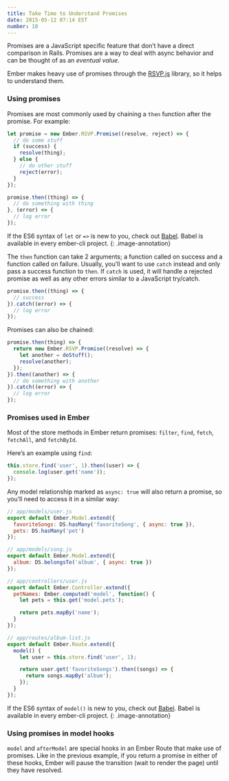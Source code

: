 ```yaml
---
title: Take Time to Understand Promises
date: 2015-05-12 07:14 EST
number: 10
---
```


Promises are a JavaScript specific feature that don’t have a direct comparison in Rails. Promises are a way to deal with async behavior and can be thought of as an _eventual value_.

Ember makes heavy use of promises through the [RSVP.js](https://github.com/tildeio/rsvp.js/) library, so it helps to understand them.

### Using promises
Promises are most commonly used by chaining a `then` function after the promise. For example:

~~~js
let promise = new Ember.RSVP.Promise((resolve, reject) => {
  // do some stuff
  if (success) {
    resolve(thing);
  } else {
    // do other stuff
    reject(error);
  }
});

promise.then((thing) => {
  // do something with thing
}, (error) => {
  // log error
});
~~~

If the ES6 syntax of `let` or `=>` is new to you, check out [Babel](http://babeljs.io/docs/learn-es6/#enhanced-object-literals). Babel is available in every ember-cli project.
{: .image-annotation}

The `then` function can take 2 arguments; a function called on success and a function called on failure. Usually, you’ll want to use `catch` instead and only pass a success function to `then`. If `catch` is used, it will handle a rejected promise as well as any other errors similar to a JavaScript try/catch.

~~~js
promise.then((thing) => {
  // success
}).catch((error) => {
  // log error
});
~~~

Promises can also be chained:

~~~js
promise.then(thing) => {
  return new Ember.RSVP.Promise((resolve) => {
    let another = doStuff();
    resolve(another);
  });
}).then((another) => {
  // do something with another
}).catch((error) => {
  // log error
});
~~~

### Promises used in Ember
Most of the store methods in Ember return promises: `filter`, `find`, `fetch`, `fetchAll`, and `fetchById`.

Here’s an example using `find`:

~~~js
this.store.find('user', 1).then((user) => {
  console.log(user.get('name'));
}); 
~~~

Any model relationship marked as `async: true` will also return a promise, so you’ll need to access it in a similar way:

~~~js
// app/models/user.js
export default Ember.Model.extend({
  favoriteSongs: DS.hasMany('favoriteSong', { async: true }),
  pets: DS.hasMany('pet')
});

// app/models/song.js
export default Ember.Model.extend({
  album: DS.belongsTo('album', { async: true })
});

// app/controllers/user.js
export default Ember.Controller.extend({
  petNames: Ember.computed('model', function() {
    let pets = this.get('model.pets');

    return pets.mapBy('name');
  }
});

// app/routes/album-list.js
export default Ember.Route.extend({
  model() {
    let user = this.store.find('user', 1);

    return user.get('favoriteSongs').then((songs) => {
      return songs.mapBy('album');
    });
  }
});
~~~

If the ES6 syntax of `model()` is new to you, check out [Babel](http://babeljs.io/docs/learn-es6/#enhanced-object-literals). Babel is available in every ember-cli project.
{: .image-annotation}

### Using promises in model hooks

`model` and `afterModel` are special hooks in an Ember Route that make use of promises. Like in the previous example, if you return a promise in either of these hooks, Ember will pause the transition (wait to render the page) until they have resolved.

